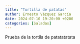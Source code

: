```yaml
---
title: "Tortilla de patatas"
author: Ernesto Vázquez García
date: 2024-07-10 19:20:00 +0200
categories: [Saladas]
---
```


Prueba de la tortila de patatatatata
